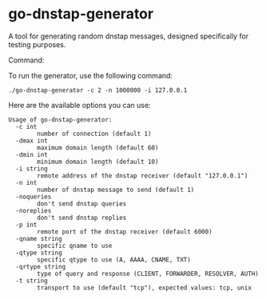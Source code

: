 # go-dnstap-generator

A tool for generating random dnstap messages, designed specifically for testing purposes.

Command:

To run the generator, use the following command:

```
./go-dnstap-generator -c 2 -n 1000000 -i 127.0.0.1
```

Here are the available options you can use:

```
Usage of go-dnstap-generator:
  -c int
        number of connection (default 1)
  -dmax int
        maximum domain length (default 60)
  -dmin int
        minimum domain length (default 10)
  -i string
        remote address of the dnstap receiver (default "127.0.0.1")
  -n int
        number of dnstap message to send (default 1)
  -noqueries
        don't send dnstap queries
  -noreplies
        don't send dnstap replies
  -p int
        remote port of the dnstap receiver (default 6000)
  -qname string
        specific qname to use
  -qtype string
        specific qtype to use (A, AAAA, CNAME, TXT)
  -qrtype string
        type of query and response (CLIENT, FORWARDER, RESOLVER, AUTH)
  -t string
        transport to use (default "tcp"), expected values: tcp, unix
```
